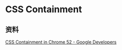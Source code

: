 # CSS Containment

## 资料

[CSS Containment in Chrome 52 - Google Developers](https://developers.google.com/web/updates/2016/06/css-containment)
